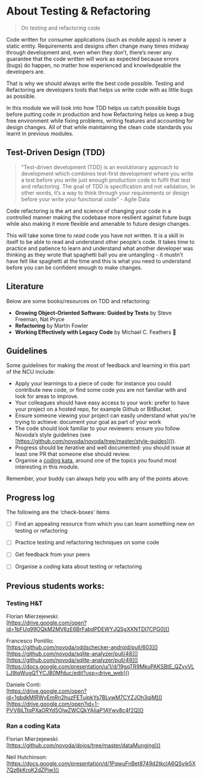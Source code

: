 # About Testing & Refactoring
> On testing and refactoring code

Code written for consumer applications (such as mobile apps) is never a static entity. Requirements and designs often change many times midway through development and, even when they don’t, there’s never any guarantee that the code written will work as expected  because errors (bugs) do happen, no matter how experienced and knowledgeable the developers are.

That is why we should always write the best code possible. Testing and Refactoring are developers tools that helps us write code with as little bugs as possible. 

In this module we will look into how TDD helps us catch possible bugs before putting code in production and how Refactoring helps us keep a bug free environment while fixing problems, writing features and accounting for design changes. All of that while maintaining the clean code standards you learnt in previous modules.   

## Test-Driven Design (TDD)

> "Test-driven development (TDD)  is an evolutionary approach to development which combines test-first development where you write a test before you write just enough production code to fulfil that test and refactoring.  The goal of TDD is specification and not validation, In other words, it’s a way to think through your requirements or design before your write your functional code" - Agile Data

Code refactoring is the art and science of changing your code in a controlled manner making the codebase more resilient against future bugs while also making it more flexible and amenable to future design changes.

This will take some time to *read* code you have not written. It is a skill in itself to be able to read and understand other people's code. It takes time to practice and patience to learn and understand what another developer was thinking as they wrote that spaghetti ball you are untangling - it mustn't have felt like spaghetti at the time and this is what you need to understand before you can be confident enough to make changes. 

## Literature

Below are some books/resources on TDD and refactoring: 

- **Growing Object-Oriented Software: Guided by Tests** by Steve Freeman, Nat Pryce
- **Refactoring** by Martin Fowler
- **Working Effectively with Legacy Code** by Michael C. Feathers

## Guidelines

Some guidelines for making the most of feedback and learning in this part of the NCU include: 

- Apply your learnings to a piece of code: for instance you could contribute new code, or find some code  you are not familiar with and look for areas to improve.
- Your colleagues should have easy access to your work: prefer to have your project on a hosted repo, for example Github or BitBucket. 
- Ensure someone viewing your project can easily understand what you’re trying to achieve: document your goal as part of your work
- The code should look familiar to your reviewers: ensure you follow Novoda’s style guidelines (see [https://github.com/novoda/novoda/tree/master/style-guides]()).
- Progress should be iterative and well documented: you should issue at least one PR that someone else should review.
- Organise a [coding kata](http://codekata.com), around one of the topics you found most interesting in this module.

Remember, your buddy can always help you with any of the points above.


## Progress log

The following are the ‘check-boxes’ items


- [ ] Find an appealing resource from which you can learn something new on testing or refactoring

- [ ] Practice testing and refactoring techniques on some code

- [ ] Get feedback from your peers 

- [ ] Organise a coding kata about testing or refactoring


## Previous students works:

### Testing H&T

Florian Mierzejewski:  
[https://drive.google.com/open?id=1bFUq99OQkM2MV6zE6BrFabdPDEWYJQSgXXNTDl7CPG0]()

Francesco Pontillo:  
[https://github.com/novoda/oddschecker-android/pull/603]()  
[https://github.com/novoda/sqlite-analyzer/pull/48]()  
[https://github.com/novoda/sqlite-analyzer/pull/49]()  
[https://docs.google.com/presentation/u/1/d/19gqTR9MkuPAKSBtE_QZyvVLLJ9lqWugQTYCJB0Mfduc/edit?usp=drive_web]()

Daniele Conti:  
[https://drive.google.com/open?id=1gbdkMIRWyEmRn2huzFETuipkYs7BLywM7CYZJOh3qjM]()  
[https://drive.google.com/open?id=1-PVV8jLTtqPXaORYd5OIwZWCQkYAIiaP1AYwy8c4f2Q]()

### Ran a coding Kata

Florian Mierzejewski:  
[https://github.com/novoda/dojos/tree/master/dataMunging]()

Neil Hutchinson:  
[https://docs.google.com/presentation/d/1PqwuFnBet8749d2tkcIA6QSyik5X7Qz6kKroK2dZPiw]()
